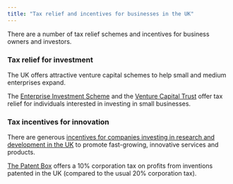 ```yaml
---
title: "Tax relief and incentives for businesses in the UK"
---
```


There are a number of tax relief schemes and incentives for business owners and investors.

### Tax relief for investment

The UK offers attractive venture capital schemes to help small and medium enterprises expand.
 
The [Enterprise Investment Scheme](https://www.gov.uk/government/publications/the-enterprise-investment-scheme-introduction) and the [Venture Capital Trust](https://www.gov.uk/government/collections/venture-capital-trusts-statistics) offer tax relief for individuals interested in investing in small businesses.

### Tax incentives for innovation

There are generous [incentives for companies investing in research and development in the UK](https://www.gov.uk/guidance/corporation-tax-research-and-development-rd-relief) to promote fast-growing, innovative services and products. 

[The Patent Box](https://www.gov.uk/guidance/corporation-tax-the-patent-box) offers a 10% corporation tax on profits from inventions patented in the UK (compared to the usual 20% corporation tax).

